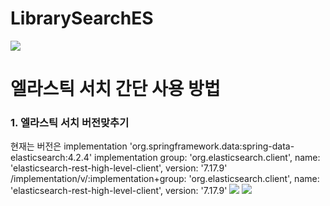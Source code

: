 # LibrarySearchES

<img src="https://img.shields.io/badge/-elasticsearch-yellowgreen"/>
<h1> 엘라스틱 서치 간단 사용 방법 </h1>

<h3> 1. 엘라스틱 서치 버전맞추기 </h3>
현재는 버전은
  implementation 'org.springframework.data:spring-data-elasticsearch:4.2.4'
  implementation group: 'org.elasticsearch.client', name: 'elasticsearch-rest-high-level-client', version: '7.17.9'
	/implementation/v/:implementation+group: 'org.elasticsearch.client', name: 'elasticsearch-rest-high-level-client', version: '7.17.9'


<img src="https://img.shields.io/badge/implementation-'org.springframework.data%3Aspring--data--elasticsearch%3A4.2.4'-blue"/>
<img src="https://img.shields.io/badge/implementation-'org.springframework.data%3Aspring--data--elasticsearch%3A4.2.4'-blue"/>
